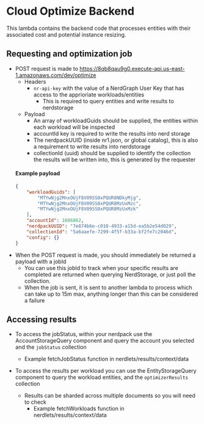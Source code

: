 # Cloud Optimize Backend

This lambda contains the backend code that processes entities with their associated cost and potential instance resizing.

## Requesting and optimization job
- POST request is made to https://8qb8qau9g0.execute-api.us-east-1.amazonaws.com/dev/optimize
  - Headers
    - `nr-api-key` with the value of a NerdGraph User Key that has access to the apprioriate workloads/entities
      - This is required to query entities and write results to nerdstorage
  - Payload
    - An array of workloadGuids should be supplied, the entities within each workload will be inspected
    - accountId key is required to write the results into nerd storage
    - The nerdpackUUID (inside nr1.json, or global catalog), this is also a requirement to write results into nerdstorage
    - collectionId (uuid) should be supplied to identify the collection the results will be written into, this is generated by the requester
  #### Example payload
  ```json
  {
      "workloadGuids": [
          "MTYwNjg2MnxOUjF8V09SS0xPQUR8NDkyMjg",
          "MTYwNjg2MnxOUjF8V09SS0xPQUR8MzUxMzc",
          "MTYwNjg2MnxOUjF8V09SS0xPQUR8MzUxMzk"
      ],
      "accountId": 1606862,
      "nerdpackUUID": "7e874b6e-c010-4933-a15d-ea5b2e54d029",
      "collectionId": "5a6aaefe-7299-4f5f-b33a-bf2fe7c2046d",
      "config": {}
  }
  ```
- When the POST request is made, you should immediately be returned a payload with a jobId
  - You can use this jobId to track when your specific results are completed are returned when querying NerdStorage, or just poll the collection.
  - When the job is sent, it is sent to another lambda to process which can take up to 15m max, anything longer than this can be considered a failure

## Accessing results
- To access the jobStatus, within your nerdpack use the AccountStorageQuery component and query the account you selected and the `jobStatus` collection
    - Example fetchJobStatus function in nerdlets/results/context/data 

- To access the results per workload you can use the EntityStorageQuery component to query the workload entities, and the `optimizerResults` collection
  - Results can be sharded across multiple documents so you will need to check
    - Example fetchWorkloads function in nerdlets/results/context/data 

